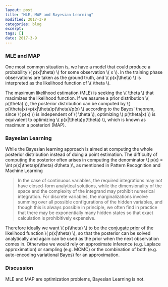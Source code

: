 ```yaml
---
layout: post
title: "MLE, MAP and Bayesian Learning"
modified: 2017-3-9
categories: blog
excerpt:
tags: []
date: 2017-3-9
---
```


### MLE and MAP
One most common situation is, we have a model that could produce a probability \\( p(x|\theta) \\) for some observation \\( x \\). 
In the training phase observations are taken as the ground truth, and \\( p(x|\theta) \\) is interpreted as the likelihood function of \\( \theta \\).

The maximum likelihood estimation (MLE) is seeking the \\( \theta \\) that maximizes the likelihood function.
If we assume a prior distribution \\( p(\theta) \\), the posterior distribution can be computed by \\( p(\theta|x)=p(x|\theta)p(\theta)/p(x) \\) according to the Bayes' theorem,
since \\( p(x) \\) is independent of \\( \theta \\), optimizing \\( p(\theta|x) \\) is equivalent to optimizing \\( p(x|\theta)p(\theta) \\),
which is known as maximum a posteriori (MAP).

### Bayesian Learning
While the Bayesian learning approach is aimed at computing the whole posterior distribution instead of doing a point estimation.
The difficulty of computing the posterior often arises in computing the denominator \\( p(x) = \int p(x|\theta)p(\theta) d\theta )\\, 
as mentioned in Pattern Recognition and Machine Learning

>  In the case of continuous variables, the required integrations may not have closed-form analytical solutions, 
while the dimensionality of the space and the complexity of the integrand may prohibit numerical integration. 
For discrete variables, the marginalizations involve summing over all possible configurations of the hidden variables, 
and though this is always possible in principle, we often find in practice that there may be exponentially many hidden states 
so that exact calculation is prohibitively expensive.

Therefore ideally we want \\( p(\theta) \\) to be the [conjugate prior](https://en.wikipedia.org/wiki/Conjugate_prior) of the likelihood function \\( p(x|\theta) \\),
so that the posterior can be solved analytically and again can be used as the prior when the next observation comes in.
Otherwise we would rely on approximate inference (e.g. Laplace approximation) or sampling (e.g. MCMC) 
or the combination of both (e.g. auto-encoding variational Bayes) for an approximation.

### Discussion
MLE and MAP are optimization problems, Bayesian Learning is not.
